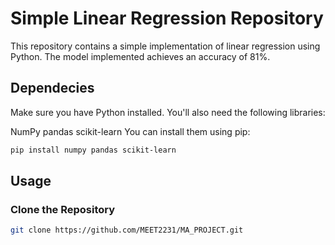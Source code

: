 # Simple Linear Regression Repository

This repository contains a simple implementation of linear regression using Python. The model implemented achieves an accuracy of 81%.
## Dependecies
Make sure you have Python installed. You'll also need the following libraries:

NumPy
pandas
scikit-learn
You can install them using pip:
```bash
pip install numpy pandas scikit-learn
```





## Usage

### Clone the Repository

```bash
git clone https://github.com/MEET2231/MA_PROJECT.git
